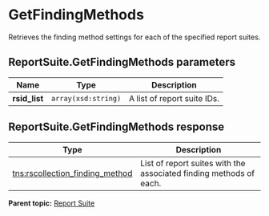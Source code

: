 # GetFindingMethods

Retrieves the finding method settings for each of the specified report suites.

## ReportSuite.GetFindingMethods parameters

|Name|Type|Description|
|----|----|-----------|
|**rsid\_list** |`array(xsd:string)` |A list of report suite IDs.|

## ReportSuite.GetFindingMethods response

|Type|Description|
|----|-----------|
|[tns:rscollection\_finding\_method](../../data_types/r_rscollection_finding_method.md#) |List of report suites with the associated finding methods of each.|

**Parent topic:** [Report Suite](../../methods/report_suite/c_api_admin_methods_repsuite.md)

